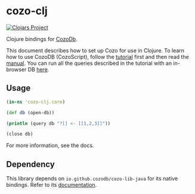 # cozo-clj

[![Clojars Project](https://img.shields.io/clojars/v/com.github.zh217/cozo-clj.svg)](https://clojars.org/com.github.zh217/cozo-clj)

Clojure bindings for [CozoDb](https://github.com/cozodb/cozo).

This document describes how to set up Cozo for use in Clojure.
To learn how to use CozoDB (CozoScript), follow
the [tutorial](https://github.com/cozodb/cozo-docs/blob/main/tutorial/tutorial.ipynb)
first and then read the [manual](https://cozodb.github.io/current/manual/). You can run all the queries
described in the tutorial with an in-browser DB [here](https://cozodb.github.io/wasm-demo/).

## Usage

```clojure
(in-ns 'cozo-clj.core)

(def db (open-db))

(println (query db "?[] <- [[1,2,3]]"))

(close db)
```

For more information, see the docs.

## Dependency

This library depends on `io.github.cozodb/cozo-lib-java`
for its native bindings. Refer to its [documentation](https://github.com/cozodb/cozo-lib-java).
